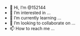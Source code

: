 - 👋 Hi, I’m @152144
- 👀 I’m interested in ...
- 🌱 I’m currently learning ...
- 💞️ I’m looking to collaborate on ...
- 📫 How to reach me ...

<!---
152144/152144 is a ✨ special ✨ repository because its `README.md` (this file) appears on your GitHub profile.
You can click the Preview link to take a look at your changes.
--->

